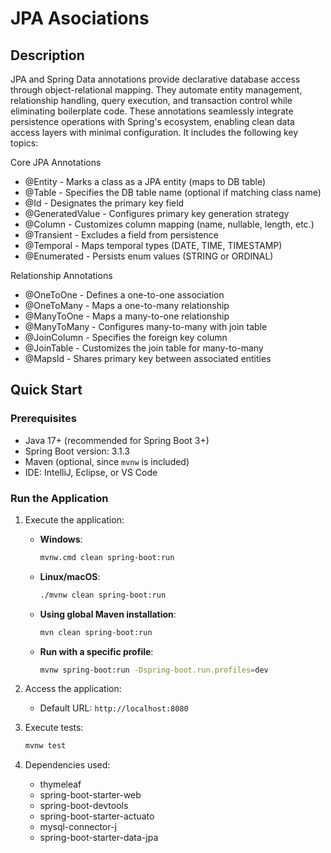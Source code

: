 # JPA Asociations

## Description

JPA and Spring Data annotations provide declarative database access through object-relational mapping. They automate entity management, relationship handling, query execution, and transaction control while eliminating boilerplate code. These annotations seamlessly integrate persistence operations with Spring's ecosystem, enabling clean data access layers with minimal configuration.
It includes the following key topics:

Core JPA Annotations
- @Entity - Marks a class as a JPA entity (maps to DB table)
- @Table - Specifies the DB table name (optional if matching class name)
- @Id - Designates the primary key field
- @GeneratedValue - Configures primary key generation strategy
- @Column - Customizes column mapping (name, nullable, length, etc.)
- @Transient - Excludes a field from persistence
- @Temporal - Maps temporal types (DATE, TIME, TIMESTAMP)
- @Enumerated - Persists enum values (STRING or ORDINAL)

Relationship Annotations
- @OneToOne - Defines a one-to-one association
- @OneToMany - Maps a one-to-many relationship
- @ManyToOne - Maps a many-to-one relationship
- @ManyToMany - Configures many-to-many with join table
- @JoinColumn - Specifies the foreign key column
- @JoinTable - Customizes the join table for many-to-many
- @MapsId - Shares primary key between associated entities



## Quick Start

### Prerequisites

- Java 17+ (recommended for Spring Boot 3+)
- Spring Boot version: 3.1.3
- Maven (optional, since `mvnw` is included)
- IDE: IntelliJ, Eclipse, or VS Code

### Run the Application

1. Execute the application:
   - **Windows**:
     ```bash
     mvnw.cmd clean spring-boot:run
     ```
   - **Linux/macOS**:
     ```bash
     ./mvnw clean spring-boot:run
     ```
   - **Using global Maven installation**:
     ```bash
     mvn clean spring-boot:run
     ```

   - **Run with a specific profile**:
     ```bash
     mvnw spring-boot:run -Dspring-boot.run.profiles=dev
     ```

2. Access the application:
   - Default URL: `http://localhost:8080`

3. Execute tests:
   ```bash
   mvnw test
   ```

4. Dependencies used:
   - thymeleaf
   - spring-boot-starter-web
   - spring-boot-devtools
   - spring-boot-starter-actuato
   - mysql-connector-j
   - spring-boot-starter-data-jpa
